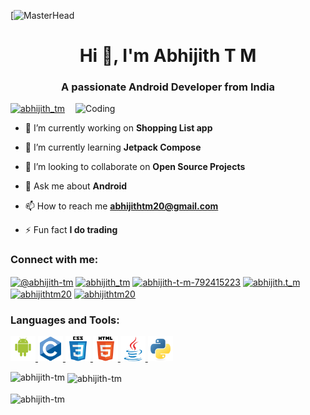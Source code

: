 
[![MasterHead](https://1.bp.blogspot.com/-7A4WynwLsMw/XbBpCXG8fHI/AAAAAAAAMt4/uOa1bpLskYgrwGbllhSu2SDj_Mig8SXJQCLcBGAsYHQ/s1600/2000_600px.gif)
<h1 align="center">Hi 👋, I'm Abhijith T M</h1>
<h3 align="center">A passionate Android Developer from India</h3>
<img align="right" alt="Coding" width="400" src="https://cdn.dribbble.com/users/1162077/screenshots/3848914/programmer.gif">
<p align="left"> <a href="https://twitter.com/abhijith_tm" target="blank"><img src="https://img.shields.io/twitter/follow/abhijith_tm?logo=twitter&style=for-the-badge" alt="abhijith_tm" /></a> </p>

- 🔭 I’m currently working on **Shopping List app**

- 🌱 I’m currently learning **Jetpack Compose**

- 🤝 I’m looking to collaborate on **Open Source Projects**

- 💬 Ask me about **Android**

- 📫 How to reach me **abhijithtm20@gmail.com**

- ⚡ Fun fact **I do trading**

<h3 align="left">Connect with me:</h3>
<p align="left">
<a href="https://dev.to/@abhijith-tm" target="blank"><img align="center" src="https://cdn1.iconfinder.com/data/icons/logos-and-brands-3/512/84_Dev_logo_logos-512.png" alt="@abhijith-tm" height="30" width="40" /></a>
<a href="https://twitter.com/abhijith_tm" target="blank"><img align="center" src="https://raw.githubusercontent.com/rahuldkjain/github-profile-readme-generator/master/src/images/icons/Social/twitter.svg" alt="abhijith_tm" height="30" width="40" /></a>
<a href="https://linkedin.com/in/abhijith-t-m-792415223" target="blank"><img align="center" src="https://raw.githubusercontent.com/rahuldkjain/github-profile-readme-generator/master/src/images/icons/Social/linked-in-alt.svg" alt="abhijith-t-m-792415223" height="30" width="40" /></a>
<a href="https://instagram.com/abhijith.t_m" target="blank"><img align="center" src="https://raw.githubusercontent.com/rahuldkjain/github-profile-readme-generator/master/src/images/icons/Social/instagram.svg" alt="abhijith.t_m" height="30" width="40" /></a>
<a href="https://www.hackerrank.com/abhijithtm20" target="blank"><img align="center" src="https://raw.githubusercontent.com/rahuldkjain/github-profile-readme-generator/master/src/images/icons/Social/hackerrank.svg" alt="abhijithtm20" height="30" width="40" /></a>
<a href="https://www.leetcode.com/abhijithtm20" target="blank"><img align="center" src="https://raw.githubusercontent.com/rahuldkjain/github-profile-readme-generator/master/src/images/icons/Social/leet-code.svg" alt="abhijithtm20" height="30" width="40" /></a>
</p>

<h3 align="left">Languages and Tools:</h3>
<p align="left"> <a href="https://developer.android.com" target="_blank" rel="noreferrer"> <img src="https://raw.githubusercontent.com/devicons/devicon/master/icons/android/android-original-wordmark.svg" alt="android" width="40" height="40"/> </a> <a href="https://www.cprogramming.com/" target="_blank" rel="noreferrer"> <img src="https://raw.githubusercontent.com/devicons/devicon/master/icons/c/c-original.svg" alt="c" width="40" height="40"/> </a> <a href="https://www.w3schools.com/css/" target="_blank" rel="noreferrer"> <img src="https://raw.githubusercontent.com/devicons/devicon/master/icons/css3/css3-original-wordmark.svg" alt="css3" width="40" height="40"/> </a> <a href="https://www.w3.org/html/" target="_blank" rel="noreferrer"> <img src="https://raw.githubusercontent.com/devicons/devicon/master/icons/html5/html5-original-wordmark.svg" alt="html5" width="40" height="40"/> </a> <a href="https://www.java.com" target="_blank" rel="noreferrer"> <img src="https://raw.githubusercontent.com/devicons/devicon/master/icons/java/java-original.svg" alt="java" width="40" height="40"/> </a> <a href="https://www.python.org" target="_blank" rel="noreferrer"> <img src="https://raw.githubusercontent.com/devicons/devicon/master/icons/python/python-original.svg" alt="python" width="40" height="40"/> </a> </p>

<p><img align="left" src="https://github-readme-stats.vercel.app/api/top-langs?username=abhijith-tm&show_icons=true&locale=en&layout=compact" alt="abhijith-tm" /></p>

<p>&nbsp;<img align="center" src="https://github-readme-stats.vercel.app/api?username=abhijith-tm&show_icons=true&locale=en" alt="abhijith-tm" /></p>

<p><img align="center" src="https://github-readme-streak-stats.herokuapp.com/?user=abhijith-tm&" alt="abhijith-tm" /></p>
